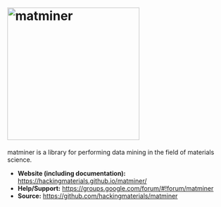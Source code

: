 # <img alt="matminer" src="docs_rst/_static/matminer_logo_small.png" width="300">

matminer is a library for performing data mining in the field of materials science.

- **Website (including documentation):** https://hackingmaterials.github.io/matminer/
- **Help/Support:** https://groups.google.com/forum/#!forum/matminer
- **Source:** https://github.com/hackingmaterials/matminer
